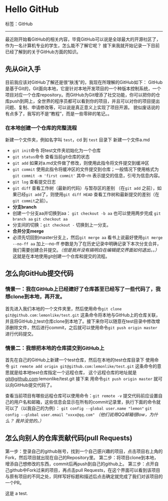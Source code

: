 # Hello GitHub

标签：GitHub

---

最近刚开始看GitHub的相关内容，毕竟GitHub可以说是全球最大的开源社区了，作为一名计算机专业的学生，怎么能不了解它呢？
接下来我就开始记录一下目前已经了解到的关于GitHub方面的知识。
## 先从Git入手
目前我应该对GitHub了解还是很“肤浅”的，我现在所理解的GitHub如下：
GitHub是基于Git的，Git面向本地，它是针对本地开发项目的一个种版本控制系统，一个项目对应一个仓库repository。而GitHub为Git增添了社交功能，你可以把你的仓库push到网上，全世界的程序员都可以看到你的项目，并且可以对你的项目提出问题、复制、申请修改等，可以说是真正意义上实现了项目开源。
貌似废话说的有点多了，我写的不是“教程”，而是一些零碎的笔记。。

### 在本地创建一个仓库的完整流程
新建一个文件夹，例如名字叫 `test`，cd 到 `test` 目录下 新建一个文件a.md 

- `git init`命令 将test文件夹初始化为一个仓库
- `git status`命令 查看当前git仓库的状态
- `git add` 如果对a.md文件做了修改，则使用此指令将文件提交到缓冲区
- `git commit` 使用此指令将缓冲区的文件提交到仓库；一般情况下使用格式为 `git commit -m 'first commit'` 其中-m 表示提交的信息，引号为信息内容。
- `git log` 查看提交日志
- `git diff` 查看工作树（最新的代码）与暂存区的差别 （在`git add` 之前），如果已经`git add`了，则使用`git diff HEAD` 查看工作树和最新提交的差别（在`git commit`之前）。
- **分支branch**
 - 创建一个分支aa并切换到aa： `git checkout -b aa` 也可以使用两步完成 `git branch aa` `git checkout aa`
 - 分支间的切换：`git checkout -` 切换到上一分支。
- **合并分支merge** 
 - 必须先切回到master分支上，然后`git merge aa` 看书上说最好使用`git merge --no-ff aa` 加上--no-ff 参数是为了在历史记录中明确记录下本次分支合并，我们需要创建合并提交。*（但是我并没有搞明白在编辑提交界面如何退出。。）*
这就是在本地使用git创建一个仓库和提交的流程。

## 怎么向GitHub提交代码
### 情景一：我在GitHub上已经建好了仓库甚至已经写了一些代码了，我想clone到本地，再开发。
首先进入我们本地的一个文件夹里，然后使用命令`git clone git@github.com:lemonlike/test.git` 这条命令将本地与GitHub上的仓库关联，并且将GitHub上test仓库clone到本地了。接下来你可以随意在test目录中修改增添删除文件，然后进行commit，之后就可以使用命令`git push origin master` 进行代码提交。
### 情景二：我想把本地的仓库提交到GitHub上
首先在自己的GitHub上新建一个test仓库，然后在本地的test仓库目录下 使用命令 `git remote add origin git@github.com:lemonlike/test.git` 这条命令的意思就是给本地test仓库指定一个远程仓库， 这个远程仓库的地址就是 git@github.com:lemonlike/test.git
接下来 用命令`git push origin master` 就可以向GitHub提交代码了。

查看当前项目有哪些远程仓库可以使用命令：`git remote -v`
提交代码前应设置自己的用户名和邮箱，这些信息会显示在所有的commit记录里，执行下面的命令就可以了（以我自己的为例）：
`git config --global user.name "lemon"`
`git config --global user.email "xxxx@qq.com"` *（他们说用QQ邮箱很low，为什么？ 我并没觉的。）*
## 怎么向别人的仓库贡献代码(pull Requests)

第一步：登录自己的github账号，找到一个自己感兴趣的项目，点击项目右上角的Fork，然后项目就出现在自己的Repository里。
第二步：将项目clone到本地，增添自己想修改的东西，commit后再push到自己的github上。
第三步：点开自己github中Fork过来的项目，再点击pull Requests，在这个界面可以看到该项目与原有项目的不同之处，同样写好标题和描述后点击确定就完成了我们对该项目的一个PR。

这是 a test.